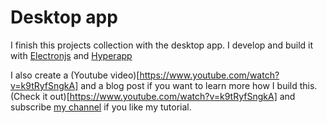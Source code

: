 # Desktop app

I finish this projects collection with the desktop app. I develop and build it with [Electronjs](https://www.electronjs.org/) and [Hyperapp](https://hyperapp.dev/)

I also create a (Youtube video)[https://www.youtube.com/watch?v=k9tRyfSngkA] and a blog post if you want to learn more how I build this. (Check it out)[https://www.youtube.com/watch?v=k9tRyfSngkA] and subscribe [my channel](https://www.youtube.com/channel/UCXykqt3V2-9bYXKWZRcH0rA) if you like my tutorial.

